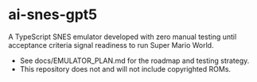 # ai-snes-gpt5

A TypeScript SNES emulator developed with zero manual testing until acceptance criteria signal readiness to run Super Mario World.

- See docs/EMULATOR_PLAN.md for the roadmap and testing strategy.
- This repository does not and will not include copyrighted ROMs.

